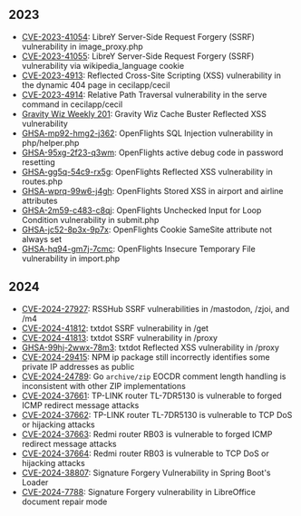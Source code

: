 ## 2023

-   [CVE-2023-41054](https://nvd.nist.gov/vuln/detail/CVE-2023-41054): LibreY Server-Side Request Forgery (SSRF) vulnerability in image_proxy.php
-   [CVE-2023-41055](https://nvd.nist.gov/vuln/detail/CVE-2023-41055): LibreY Server-Side Request Forgery (SSRF) vulnerability via wikipedia_language cookie
-   [CVE-2023-4913](https://nvd.nist.gov/vuln/detail/CVE-2023-4913): Reflected Cross-Site Scripting (XSS) vulnerability in the dynamic 404 page in cecilapp/cecil
-   [CVE-2023-4914](https://nvd.nist.gov/vuln/detail/CVE-2023-4914): Relative Path Traversal vulnerability in the serve command in cecilapp/cecil
-   [Gravity Wiz Weekly 201](https://gravitywiz.com/gravity-wiz-weekly-201/): Gravity Wiz Cache Buster Reflected XSS vulnerability
-   [GHSA-mp92-hmg2-j362](https://github.com/jpatokal/openflights/security/advisories/GHSA-mp92-hmg2-j362): OpenFlights SQL Injection vulnerability in php/helper.php
-   [GHSA-95xg-2f23-q3wm](https://github.com/jpatokal/openflights/security/advisories/GHSA-95xg-2f23-q3wm): OpenFlights active debug code in password resetting
-   [GHSA-gg5q-54c9-rx5g](https://github.com/jpatokal/openflights/security/advisories/GHSA-gg5q-54c9-rx5g): OpenFlights Reflected XSS vulnerability in routes.php
-   [GHSA-wprq-99w6-j4gh](https://github.com/jpatokal/openflights/security/advisories/GHSA-wprq-99w6-j4gh): OpenFlights Stored XSS in airport and airline attributes
-   [GHSA-2m59-c483-c8qj](https://github.com/jpatokal/openflights/security/advisories/GHSA-2m59-c483-c8qj): OpenFlights Unchecked Input for Loop Condition vulnerability in submit.php
-   [GHSA-jc52-8p3x-9p7x](https://github.com/jpatokal/openflights/security/advisories/GHSA-jc52-8p3x-9p7x): OpenFlights Cookie SameSite attribute not always set
-   [GHSA-hq94-gm7j-7cmc](https://github.com/jpatokal/openflights/security/advisories/GHSA-hq94-gm7j-7cmc): OpenFlights Insecure Temporary File vulnerability in import.php

## 2024

-   [CVE-2024-27927](https://nvd.nist.gov/vuln/detail/CVE-2024-27927): RSSHub SSRF vulnerabilities in /mastodon, /zjoi, and /m4
-   [CVE-2024-41812](https://nvd.nist.gov/vuln/detail/CVE-2024-41812): txtdot SSRF vulnerability in /get
-   [CVE-2024-41813](https://nvd.nist.gov/vuln/detail/CVE-2024-41813): txtdot SSRF vulnerability in /proxy
-   [GHSA-99hj-2wwx-78m3](https://github.com/TxtDot/txtdot/security/advisories/GHSA-99hj-2wwx-78m3): txtdot Reflected XSS vulnerability in /proxy
-   [CVE-2024-29415](https://nvd.nist.gov/vuln/detail/CVE-2024-29415): NPM ip package still incorrectly identifies some private IP addresses as public
-   [CVE-2024-24789](https://nvd.nist.gov/vuln/detail/CVE-2024-24789): Go `archive/zip` EOCDR comment length handling is inconsistent with other ZIP implementations
-   [CVE-2024-37661](https://nvd.nist.gov/vuln/detail/CVE-2024-37661): TP-LINK router TL-7DR5130 is vulnerable to forged ICMP redirect message attacks
-   [CVE-2024-37662](https://nvd.nist.gov/vuln/detail/CVE-2024-37662): TP-LINK router TL-7DR5130 is vulnerable to TCP DoS or hijacking attacks
-   [CVE-2024-37663](https://nvd.nist.gov/vuln/detail/CVE-2024-37663): Redmi router RB03 is vulnerable to forged ICMP redirect message attacks
-   [CVE-2024-37664](https://nvd.nist.gov/vuln/detail/CVE-2024-37664): Redmi router RB03 is vulnerable to TCP DoS or hijacking attacks
-   [CVE-2024-38807](https://nvd.nist.gov/vuln/detail/CVE-2024-38807): Signature Forgery Vulnerability in Spring Boot's Loader
-   [CVE-2024-7788](https://nvd.nist.gov/vuln/detail/CVE-2024-7788): Signature Forgery vulnerability in LibreOffice document repair mode
